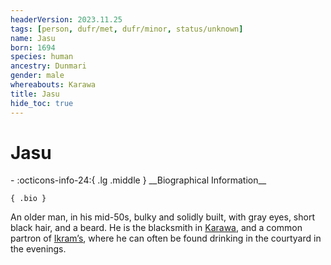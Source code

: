 ```yaml
---
headerVersion: 2023.11.25
tags: [person, dufr/met, dufr/minor, status/unknown]
name: Jasu
born: 1694
species: human
ancestry: Dunmari
gender: male
whereabouts: Karawa
title: Jasu
hide_toc: true
---
```

# Jasu
<div class="grid cards ext-narrow-margin ext-one-column" markdown>
- :octicons-info-24:{ .lg .middle } __Biographical Information__

    { .bio }

</div>


An older man, in his mid-50s, bulky and solidly built, with gray eyes, short black hair, and a beard. He is the blacksmith in [Karawa](<../../gazetteer/greater-dunmar/realms/dunmar/eastern-dunmar/karawa.md>), and a common partron of [Ikram’s](<../../gazetteer/greater-dunmar/realms/dunmar/eastern-dunmar/ikrams.md>), where he can often be found drinking in the courtyard in the evenings. 

